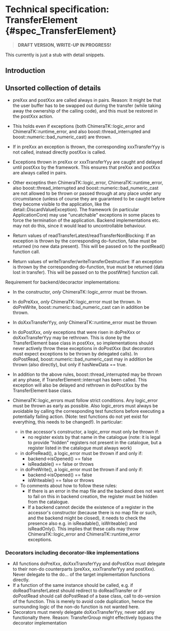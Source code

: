 Technical specification: TransferElement {#spec_TransferElement}
========================================

> **DRAFT VERSION, WRITE-UP IN PROGRESS!**

This currently is just a stub with detail snippets.

## Introduction ##

## Unsorted collection of details ###

* preXxx and postXxx are called always in pairs. Reason: It might be that the user buffer has to be swapped out during the transfer (while taking away the ownership of the calling code), and this must be restored in the postXxx action.
* This holds even if exceptions (both ChimeraTK::logic_error and ChimeraTK::runtime_error, and also boost::thread_interrupted and boost::numeric::bad_numeric_cast) are thrown.
* If in preXxx an exception is thrown, the corresponding xxxTransferYyy is not called, instead directly postXxx is called.
* Exceptions thrown in preXxx or xxxTransferYyy are caught and delayed until postXxx by the framework. This ensures that preXxx and postXxx are always called in pairs.
* Other exceptins then ChimeraTK::logic_error, ChimeraTK::runtime_error, also boost::thread_interrupted and boost::numeric::bad_numeric_cast are not allowed to be thrown or passed through at any place under any circumstance (unless of course they are guaranteed to be caught before they become visible to the application, like the detail::DiscardValueException). The framework (in particular ApplicationCore) may use "uncatchable" exceptions in some places to force the termination of the application. Backend implementations etc. may not do this, since it would lead to uncontrollable behaviour.

* Return values of readTransferLatest/readTransferNonBlocking: If an exception is thrown by the corresponding do-function, false must be returned (no new data present). This will be passed on to the postRead() function call.
* Return values of writeTransfer/writeTransferDestructive:  If an exception is thrown by the corresponding do-function, true must be returned (data lost in transfer). This will be passed on to the postWrte() function call.


Requirement for backend/decoractor implementations:

* In the constructor, *only* ChimeraTK::logic_errror must be thrown.
* In doPreXxx, *only* ChimeraTK::logic_errror must be thrown. In doPreWrite, boost::numeric::bad_numeric_cast can in addition be thrown.
* In doXxxTransferYyy, *only* ChimeraTK::runtime_error must be thrown
* In doPostXxx, *only* exceptions that were risen in doPreXxx or doXxxTransferYyy may be rethrown. This is done by the TransferElement base class in postXxx, so implementations should never actively throw these exceptions in doPostXxx (but decorators must expect exceptions to be thrown by delegated calls). In doPostRead, boost::numeric::bad_numeric_cast may in addition be thrown (also directly), but only if hasNewData == true.
* In addition to the above rules, boost::thread_interrupted may be thrown at any phase, if TransferElement::interrupt has been called. This exception will also be delayed and rethrown in doPostXxx by the TransferElement base class.

* ChimeraTK::logic_errors must follow strict conditions. Any logic_error must be thrown as early as possible. Also logic_erors must always be avoidable by calling the corresponding test functions before executing a potentially failing action. (Note: test functions do not yet exist for everything, this needs to be changed!). In particular:
  * in the accessor's constructor, a logic_error must only be thrown if:
    * no register exists by that name in the catalogue (note: it is legal to provide "hidden" registers not present in the catalogue, but a register listed in the catalogue must always work)
  * in doPreRead(), a logic_error must be thrown if and only if:
    * backend->isOpened() == false
    * isReadable() == false or throws
  * in doPreWrite(), a logic_error must be thrown if and only if:
    * backend->isOpened() == false
    * isWriteable() == false or throws
  * To comments about how to follow these rules:
    * If there is an error in the map file and the backend does not want to fail on this in backend creation, the register must be hidden from the catalogue.
    * If a backend cannot decide the existence of a register in the accessor's constructor (because there is no map file or such, and the backend might be closed), it needs to check the presence also e.g. in isReadable(), isWriteable() and isReadOnly(). This implies that these calls may throw ChimeraTK::logic_error and ChimeraTK::runtime_error exceptions.


### Decorators including decorator-like implementations ###

* All functions doPreXxx, doXxxTransferYyy and doPostXxx must delegate to their non-do counterparts (preXxx, xxxTransferYyy and postXxx). Never delegate to the do... of the target implementation functions directly.
* If a function of the same instance should be called, e.g. if doReadTransferLatest should redirect to doReadTransfer or if doPostRead should call doPostRead of a base class, call to do-version of the function. This is merely to avoid code duplication, hence the surrounding logic of the non-do function is not wanted here.
* Decorators must merely delegate doXxxTransferYyy, never add any functionalty there. Reason: TransferGroup might effectively bypass the decorator implementation

